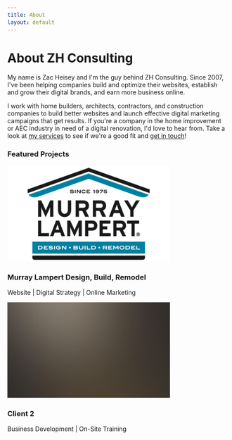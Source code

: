 ```yaml
---
title: About
layout: default
---
```


# About ZH Consulting

My name is Zac Heisey and I'm the guy behind ZH Consulting. Since 2007, I've been helping companies build and optimize their websites, establish and grow their digital brands, and earn more business online.

I work with home builders, architects, contractors, and construction companies to build better websites and launch effective digital marketing campaigns that get results. If you're a company in the home improvement or AEC industry in need of a digital renovation, I'd love to hear from. Take a look at [my services](/services) to see if we're a good fit and [get in touch](/contact)!

<!-- Featured Projects Section -->
<section id="lightbox">
	<h3>Featured Projects</h3>
	<div class="row">
		<article class="6u 12u$(xsmall) work-item">
			<a href="/images/fulls/mldbr-screenshot.png" class="image fit thumb"><img src="/images/thumbs/mldbr-logo.png" alt="" /></a>
			<h3>Murray Lampert Design, Build, Remodel</h3>
			<p>Website | Digital Strategy | Online Marketing</p>
		</article>
		<article class="6u$ 12u$(xsmall) work-item">
			<a href="/images/fulls/02.jpg" class="image fit thumb"><img src="/images/thumbs/02.jpg" alt="" /></a>
			<h3>Client 2</h3>
			<p>Business Development | On-Site Training</p>
		</article>
	</div>
</section>
